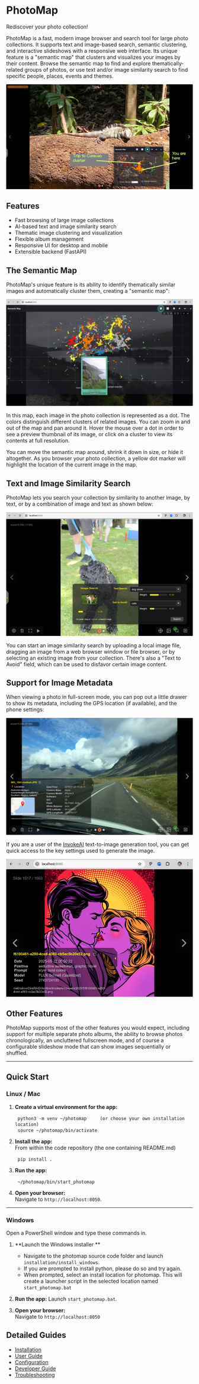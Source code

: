 # PhotoMap

Rediscover your photo collection!

PhotoMap is a fast, modern image browser and search tool for large photo collections. It supports text and image-based search, semantic clustering, and interactive slideshows with a responsive web interface. Its unique feature is a "semantic map" that clusters and visualizes your images by their content. Browse the semantic map to find and explore thematically-related groups of photos, or use text and/or image similarity search to find specific people, places, events and themes.

<img src="img/photomap_slide_with_semantic_map.png" alt="Overview of UI" class="img-hover-zoom">

## Features
- Fast browsing of large image collections
- AI-based text and image similarity search
- Thematic image clustering and visualization
- Flexible album management
- Responsive UI for desktop and mobile
- Extensible backend (FastAPI)

## The Semantic Map

PhotoMap's unique feature is its ability to identify thematically similar images and automatically cluster them, creating a "semantic map":

<img src="img/photomap_big_semantic_map.png" alt="Big Semantic Map" class="img-hover-zoom">

In this map, each image in the photo collection is represented as a dot. The colors distinguish different clusters of related images. You can zoom in and out of the map and pan around it. Hover the mouse over a dot in order to see a preview thumbnail of its image, or click on a cluster to view its contents at full resolution.

You can move the semantic map around, shrink it down in size, or hide it altogether. As you browser your photo collection, a yellow dot marker will highlight the location of the current image in the map.

## Text and Image Similarity Search

PhotoMap lets you search your collection by similarity to another image, by text, or by a combination of image and text as shown below:

<img src="img/photomap_search_interface.png" alt="Big Semantic Map" class="img-hover-zoom">

You can start an image similarity search by uploading a local image file, dragging an image from a web browser window or file browser, or by selecting an existing image from your collection. There's also a "Text to Avoid" field, which can be used to disfavor certain image content.

## Support for Image Metadata

When viewing a photo in full-screen mode, you can pop out a little drawer to show its metadata, including the GPS location (if available), and the phone settings:

<img src="img/photomap_metadata.png" alt="Image Metadata" class="img-hover-zoom">

If you are a user of the [InvokeAI](https://github.com/invoke-ai/InvokeAI) text-to-image generation tool, you can get quick access to the key settings used to generate the image.

<img src="img/photomap_invokeai.png" alt="InvokeAI Metadata" class="img-hover-zoom">

## Other Features

PhotoMap supports most of the other features you would expect, including support for multiple separate photo albums, the ability to browse photos chronologically, an uncluttered fullscreen mode, and of course a configurable slideshow mode that can show images sequentially or shuffled.

---

## Quick Start

### Linux / Mac

1. **Create a virtual environment for the app:**

        python3 -m venv ~/photomap     (or choose your own installation location)
        source ~/photomap/bin/activate

2. **Install the app:**  
   From within the code repository (the one containing README.md)

        pip install .

3. **Run the app:**

        ~/photomap/bin/start_photomap

4. **Open your browser:**  
   Navigate to `http://localhost:8050`.

---

### Windows

Open a PowerShell window and type these commands in.

1. **Launch the Windows installer **
    - Navigate to the photomap source code folder and launch `installation/install_windows`.
    - If you are prompted to install python, please do so and try again. 
    - When prompted, select an install location for photomap. This will create a launcher script in the selected location named `start_photomap.bat`

3. **Run the app:**
    Launch `start_photomap.bat`.

4. **Open your browser:**  
   Navigate to `http://localhost:8050`

## Detailed Guides
- [Installation](installation.md)
- [User Guide](user-guide/basic-usage.md)
- [Configuration](configuration.md)
- [Developer Guide](developer/architecture.md)
- [Troubleshooting](troubleshooting.md)


